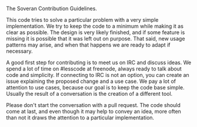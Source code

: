 The Soveran Contribution Guidelines.

This code tries to solve a particular problem with a very simple
implementation. We try to keep the code to a minimum while making
it as clear as possible. The design is very likely finished, and
if some feature is missing it is possible that it was left out on
purpose. That said, new usage patterns may arise, and when that
happens we are ready to adapt if necessary.

A good first step for contributing is to meet us on IRC and discuss
ideas. We spend a lot of time on #lesscode at freenode, always ready
to talk about code and simplicity. If connecting to IRC is not an
option, you can create an issue explaining the proposed change and
a use case. We pay a lot of attention to use cases, because our
goal is to keep the code base simple. Usually the result of a
conversation is the creation of a different tool.

Please don't start the conversation with a pull request. The code
should come at last, and even though it may help to convey an idea,
more often than not it draws the attention to a particular
implementation.
